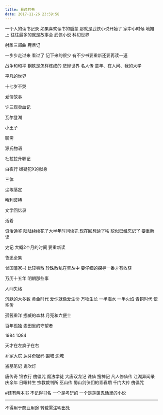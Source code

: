```yaml
---
title: 看过的书
date: 2017-11-26 23:59:58
---
```

一个人的读书记录
如果喜欢读书的启蒙 那就是武侠小说开始了
家中小时候 地摊上 往往最多的就是故事会 武侠小说 科幻世界

射雕三部曲 鹿鼎记

一步步走过来 看过了 记下来的很少 有不少书要重新还要再读一遍

战争和和平 钢铁是怎样炼成的 悲惨世界 名人传 童年、在人间、我的大学

平凡的世界

十七岁不哭

爱情故事

许三观卖血记

瓦尔登湖

小王子

聊斋

源氏物语

杜拉拉升职记

白夜行 嫌疑犯X的献身

三体

尘埃落定

哈利波特

文学回忆录

活着

资治通鉴 陆陆续续花了大半年时间读完 现在回想读了啥 貌似已经忘记了 要重新读

史记 大概2个月的时间 要重新读

鲁迅全集

曾国藩家书 比较零散 珍珠散乱在草丛中 要仔细的探寻一番才有收获

万历十五年 明朝那些事

人间失格

沉默的大多数
黄金时代
爱你就像爱生命
万物生长
一半海水 一半火焰
青铜时代
悟空传

孤筏重洋 挪威的森林 月亮和六便士

百年孤独 麦田里的守望者

1984 1Q84

天才在左疯子在右

乔家大院 达芬奇密码 围城 边城

盗墓笔记 鬼吹灯

唐传奇 锦衣行 傀儡咒 魔法学徒 大唐双龙记 诛仙 搜神记 凡人修仙传 江湖异闻录 庆余年 日曜转生 宗教裁判所 巫山传 蜀山剑侠们的青春期 千门大传 傀儡咒
 
#还有两本书 不记得书名 一个是考研的 一个是莲蓬鬼话里的小说

----------------
不得用于商业用途 转载需注明出处